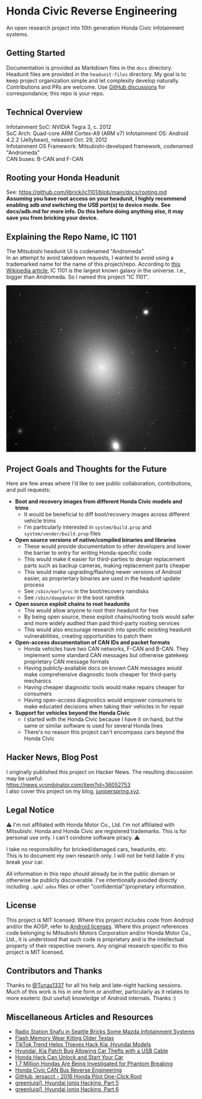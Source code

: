 # Honda Civic Reverse Engineering
An open research project into 10th generation Honda Civic infotainment systems.

## Getting Started
Documentation is provided as Markdown files in the `docs` directory.
Headunit files are provided in the `headunit-files` directory.
My goal is to keep project organization simple and let complexity develop naturally.
Contributions and PRs are welcome.
Use [GitHub discussions](https://github.com/librick/ic1101/discussions) for correspondance; this repo is your repo.

## Technical Overview
Infotainment SoC: NVIDIA Tegra 3, c. 2012  
SoC Arch: Quad-core ARM Cortex-A9 (ARM v7)
Infotainment OS: Android 4.2.2 (Jellybean), released Oct. 29, 2012  
Infotainment OS Framework: Mitsubishi-developed framework, codenamed "Andromeda"  
CAN buses: B-CAN and F-CAN

## Rooting your Honda Headunit
See: https://github.com/librick/ic1101/blob/main/docs/rooting.md  
**Assuming you have root access on your headunit, I highly recommend enabling adb *and* switching the USB port(s) to device mode. See docs/adb.md for more info. Do this before doing anything else, it may save you from bricking your device.**

## Explaining the Repo Name, IC 1101
The Mitsubishi headunit UI is codenamed "Andromeda".  
In an attempt to avoid takedown requests, I wanted to avoid using a trademarked name for the name of this project/repo. According to [this Wikipedia article](https://en.wikipedia.org/wiki/IC_1101), IC 1101 is the largest known galaxy in the universe. I.e., bigger than Andromeda. So I named this project "IC 1101".

![June 1995 image of IC 1101 taken by the Hubble Space Telescope](./ic1101.jpg)

## Project Goals and Thoughts for the Future
Here are few areas where I'd like to see public collaboration, contributions, and pull requests:
- **Boot and recovery images from different Honda Civic models and trims**
    - It would be beneficial to diff boot/recovery images across different vehicle trims
    - I'm particularly interested in `system/build.prop` and `system/vendor/build.prop` files
- **Open source versions of native/compiled binaries and libraries**
    - These would provide documentation to other developers and lower the barrier to entry for writing Honda-specific code
    - This would make it easier for third-parties to design replacement parts such as backup cameras, making replacement parts cheaper
    - This would make upgrading/flashing newer versions of Android easier, as propriertary binaries are used in the headunit update process
    - See `/sbin/earlyrvc` in the boot/recovery ramdisks
    - See `/sbin/daupdater` in the boot ramdisk
- **Open source exploit chains to root headunits**
    - This would allow anyone to root their headunit for free
    - By being open source, these exploit chains/rooting tools would safer and more widely audited than paid third-party rooting services
    - This would also encourage research into specific exisiting headunit vulnerabilities, creating opportunities to patch them
- **Open-access documentation of CAN IDs and packet formats**
    - Honda vehicles have two CAN networks, F-CAN and B-CAN. They implement some standard CAN messages but otherwise gatekeep proprietary CAN message formats
    - Having publicly-available docs on known CAN messages would make comprehensive diagnostic tools cheaper for third-party mechanics
    - Having cheaper diagnostic tools would make repairs cheaper for consumers
    - Having open-access diagnostics would empower consumers to make educated decisions when taking their vehicles in for repair
- **Support for vehicles beyond the Honda Civic**
    - I started with the Honda Civic because I have it on hand, but the same or similar software is used for several Honda lines
    - There's no reason this project can't encompass cars beyond the Honda Civic

## Hacker News, Blog Post
I originally published this project on Hacker News.
The resulting discussion may be useful:  
https://news.ycombinator.com/item?id=36052753  
I also cover this project on my blog, [juniperspring.xyz](https://juniperspring.xyz/posts/honda-reverse-engineering/).

## Legal Notice
⚠️ I'm not affiliated with Honda Motor Co., Ltd. I'm not affiliated with Mitsubishi. Honda and Honda Civic are registered trademarks. This is for personal use only. I can't condone software piracy. ⚠️

I take no responsibility for bricked/damaged cars, headunits, etc.  
This is to document my own research only.
I will not be held liable if you break your car.

All information in this repo *should* already be in the public domain or otherwise be publicly discoverable. I've intentionally avoided directly including `.apk`/`.odex` files or other "confidential"/proprietary information.

## License
This project is MIT licensed.
Where this project includes code from Android and/or the AOSP, refer to [Android licenses](https://source.android.com/docs/setup/about/licenses). Where this project references code belonging to Mitsubishi Motors Corporation and/or Honda Motor Co., Ltd., it is understood that such code is proprietary and is the intellectual property of their respective owners. Any original research specific to this project is MIT licensed.

## Contributors and Thanks
Thanks to [@Tunas1337](https://github.com/Tunas1337) for all his help and late-night hacking sessions.
Much of this work is his in one form or another, particularly as it relates to more esoteric (but useful) knowledge of Android internals. Thanks :)

## Miscellaneous Articles and Resources
- [Radio Station Snafu in Seattle Bricks Some Mazda Infotainment Systems](https://arstechnica.com/cars/2022/02/radio-station-snafu-in-seattle-bricks-some-mazda-infotainment-systems/)
- [Flash Memory Wear Killing Older Teslas](https://www.tomshardware.com/news/flash-memory-wear-killing-older-teslas-due-to-excessive-data-logging-report)
- [TikTok Trend Helps Thieves Hack Kia, Hyundai Models](https://www.bloomberg.com/news/newsletters/2023-01-11/tiktok-trend-helps-thieves-hack-kia-hyundai-models)
- [Hyundai, Kia Patch Bug Allowing Car Thefts with a USB Cable](https://www.bleepingcomputer.com/news/security/hyundai-kia-patch-bug-allowing-car-thefts-with-a-usb-cable/)
- [Honda Hack Can Unlock and Start Your Car](https://www.tomsguide.com/news/honda-hack-can-unlock-and-start-your-car-what-you-need-to-know)
- [1.7 Million Hondas Are Being Investigated for Phantom Breaking](https://arstechnica.com/cars/2022/02/nhtsa-to-investigate-honda-accords-and-cr-vs-over-phantom-braking/)
- [Honda Civic CAN Bus Reverse Engineering](https://ashfaqahmad.ca/honda-civic-can-bus-reverse-engineering/)
- [GitHub, jersacct - 2016 Honda Pilot One-Click Root](https://github.com/jersacct/2016PilotOneClick)
- [greenluigi1, Hyundai Ioniq Hacking, Part 5](https://programmingwithstyle.com/posts/howihackedmycarpart5/)
- [greenluigi1, Hyundai Ioniq Hacking, Part 6](https://programmingwithstyle.com/posts/myhackedcarisdoomed/)

